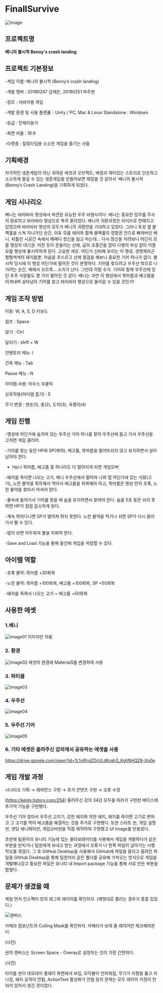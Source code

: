 # FinallSurvive
![image](https://user-images.githubusercontent.com/84654329/121807521-72012780-cc8f-11eb-8168-eeef14277eb5.png)


## 프로젝트명
**베니의 불시착 Benny's crash landing**

## 프로젝트 기본정보
-게임 이름: 베니의 불시착 (Benny’s crash landing)



-개발 멤버 : 20190247 김재은, 20190251 박주현 



-장르 : 서바이벌 게임 



-개발 환경 및 사용 플랫폼｜Unity / PC, Mac & Linux Standalone : Windows



-등급 : 전체이용가



-화면 비율 : 16:9



-타켓층 : 킬링타임용 소소한 게임을 즐기는 사람



## 기획배경
자극적인 생존게임이 아닌 귀여운 에셋과 오브젝트, 배경과 재미있는 스토리로 단순하고 소소하게 즐길 수 있는 생존게임을 만들어보면 재밌을 것 같아서 ‘베니의 불시착(Benny’s Crash Landing)을 기획하게 되었다. 


## 게임 시나리오
베니는 바라바라 행성에서 파견된 유능한 우주 비행사이다. 베니는 중요한 임무를 무사히 완료하고 바라바라 행성으로 복귀 중이었다. 베니의 귀환과정은 라이브로 전해지고 있었으며 바라바라 행성의 모두가 베니의 귀환만을 기대하고 있었다. 그러나 토성 옆 블랙홀을 스쳐 지나가던 순간, 이유 모를 에러와 함께 블랙홀의 영향권 안으로 빠져버린 베니. 뒤틀린 시공간 속에서 헤매다 정신을 잃고 마는데... 다시 정신을 차려보니 어딘지 모를 행성의 대기권. 미친 듯이 흔들리는 선체, 급히 조종간을 잡아 다행히 부상 없이 이름 모를 행성에 불시착하게 된다. 고요한 세상. 어딘가 신비해 보이는 이 행성. 생명체라곤 형형색색의 돼지들뿐. 마음을 추스르고 선체 점검을 해보니 중요한 기어 하나가 없다. 불시착 당시에 이 행성 어딘가에 떨어진 것이 분명하다. 기어를 찾으려고 우주선 밖으로 나가려는 순간, 배에서 꼬르륵... 소리가 난다. 그런데 이럴 수가. 기어와 함께 우주선에 있던 우주 식량들도 몇 가지 떨어진 것 같다. 베니는 과연 이 행성에서 목마름과 배고픔을 이겨내며 살아남아 기어를 찾고 바라바라 행성으로 돌아갈 수 있을 것인가!

## 게임 조작 방법
이동: W, A, S, D 키보드



점프 : Space 



앉기 : Ctrl 



달리기 : shift + W



인벤토리 메뉴: I 



건축 메뉴 : Tab  



Pause 메뉴 : N



아이템 사용: 마우스 우클릭 



상호작용(아이템 줍기) : E



무기 변경 : 맨손(1), 총(2), 도끼(3), 곡괭이(4)


## 게임 진행
-행성에 어딘가에 숨겨져 있는 우주선 기어 하나를 찾아 우주선에 들고 가서 우주선을 고치면 게임 클리어.





-기어를 찾는 동안 HP와 SP(체력), 배고픔, 목마름을 떨어뜨리지 않고 유지하면서 살아남아야 한다.



- Hp나 목마름, 배고픔 중 하나라도 다 떨어지게 되면 게임오버



-돼지를 죽이면 나오는 고기, 베니 우주선에서 떨어져 나와 맵 어딘가에 있는 식량(고기), 노란 물약을 획득해서 먹어서 배고픔을 회복해야 하고, 목마름은 행성 안의 초록, 노란 물약을 찾아서 마셔야 한다. 



-물속에 들어가서 기어를 찾을 때 숨을 유지하면서 찾아야 한다. 숨을 5초 동안 쉬지 못하면 HP가 점점 감소하게 된다.



-계속 뛰어다니면 SP가 떨어져 뛰지 못한다. 노란 물약을 먹거나 쉬면 SP가 다시 올라가서 뛸 수 있다.





-밤이 되면 어두워져 불을 지펴야 한다. 



-Save and Load 기능을 통해 중간에 게임을 저장할 수 있다. 

## 아이템 역할
-초록 물약: 목마름 +30회복



-노란 물약: 목마름 +100회복, 배고픔 +100회복, SP +50회복



-돼지를 죽여서 나오는 고기 = 배고픔 +50회복

## 사용한 에셋
### 1.베니



![image01](https://user-images.githubusercontent.com/84654329/121799711-8c73da80-cc68-11eb-8cfa-6074a9be8e1c.png)
이미지만 차용



### 2. 환경
![image02](https://user-images.githubusercontent.com/84654329/121799746-c218c380-cc68-11eb-9a9a-fc1026d7328c.png)
에셋의 환경에 MaterialS를 변경하여 사용



### 3. 파티클
![image03](https://user-images.githubusercontent.com/84654329/121799783-f9877000-cc68-11eb-8c77-3128e952d124.png)




### 4. 우주선
![image04](https://user-images.githubusercontent.com/84654329/121799788-fee4ba80-cc68-11eb-81b7-12dc114aca58.png)




### 5. 우주선 기어
![image05](https://user-images.githubusercontent.com/84654329/121799789-00ae7e00-cc69-11eb-86f1-0b8e9645ead3.png)


### 6. 기타 에셋은 올려주신 강의에서 공유하는 에셋을 사용



https://drive.google.com/open?id=1L1yRhgZDrULdKrqh3_KgIiNHQZ6-Xn0e





## 게임 개발 과정
시나리오 기획 → 레퍼런스 구현 → 추가 콘텐츠 구현 → 오류 수정



(https://keidy.tistory.com/254) 올려주신 강의 34강 모두를 따라가 구현한 베이스에 추가적 기능을 구현했다. 


우주선 기어 찾아서 우주선 고치기, 강한 돼지와 약한 돼지, 돼지를 죽이면 고기로 변하고 그 고기를 먹어 배고픔을 해결하는 것을 추가로 구현했다. 또한 스타트 씬, 게임 설명 씬, 엔딩 애니메이션, 게임오버씬을 직접 제작하여 구현했고 UI Image를 만들었다. 




초반에 팀원끼리 유니티 기능에 있는 콜라보레이터를 사용해서 게임을 개발하다가 같은 부분을 만지거나 팀원에게 보내고 받는 과정에서 오류가 나 한쪽 파일이 날아가는 시행 착오를 겪었다. 그 후 GitHub Desktop을 사용해서 GitHub에 파일을 올리고 올려진 파일을 GitHub Desktop을 통해 팀원끼리 같은 폴더를 공유해 가져오는 방식으로 게임을 개발해나갔고 중요한 파일은 유니티 내 Import package 기능을 통해 서로 만든 부분을 합쳤다. 





## 문제가 생겼을 때
제일 먼저 인스펙터 창의 태그와 레이어를 확인하자. (제멋대로 풀리는 경우가 종종 있었다.)




![캔버스](https://user-images.githubusercontent.com/84574269/121823582-2aa38700-cce1-11eb-9a5a-0a496c683561.png)






카메라 컴포넌트의 Culling Mask를 확인하자. 카메라가 보여 줄 레이어만 체크해야한다.




(사진)






씬의 캔버스는 Screen Space - Overay로 설정하는 것이 가장 간편하다.



(사진)




타이틀 씬이 데모데이 플레이 화면에서 보임, 모닥불이 안피워짐, 무기가 지형을 뚫고 지나감, 돼지 공격이 안됨, ActionText 활성화가 안됨 등의 문제는 모두 레이어 지정이 안되어 있어서 생긴 것이었다. 


